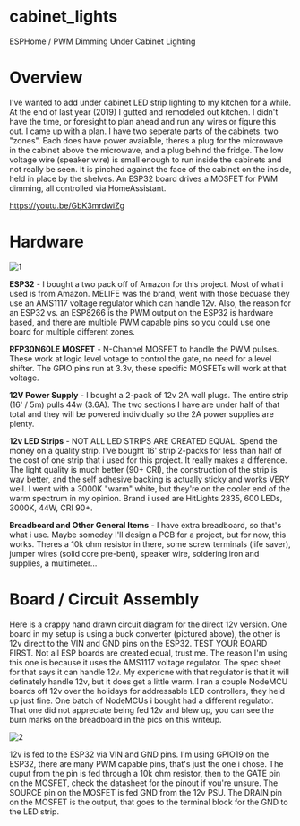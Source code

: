 # cabinet_lights
ESPHome / PWM Dimming Under Cabinet Lighting

# Overview
I've wanted to add under cabinet LED strip lighting to my kitchen for a while.  At the end of last year (2019) I gutted and remodeled out kitchen.  I didn't have the time, or foresight to plan ahead and run any wires or figure this out.  I came up with a plan.  I have two seperate parts of the cabinets, two "zones".  Each does have power avaialble, theres a plug for the microwave in the cabinet above the microwave, and a plug behind the fridge.  The low voltage wire (speaker wire) is small enough to run inside the cabinets and not really be seen.  It is pinched against the face of the cabinet on the inside, held in place by the shelves.  An ESP32 board drives a MOSFET for PWM dimming, all controlled via HomeAssistant.

https://youtu.be/GbK3mrdwiZg

# Hardware

![1](https://i.imgur.com/3zArk9U.png)

**ESP32** - I bought a two pack off of Amazon for this project.  Most of what i used is from Amazon.  MELIFE was the brand, went with those becuase they use an AMS1117 voltage regulator which can handle 12v.  Also, the reason for an ESP32 vs. an ESP8266 is the PWM output on the ESP32 is hardware based, and there are multiple PWM capable pins so you could use one board for multiple different zones.

**RFP30N60LE MOSFET** - N-Channel MOSFET to handle the PWM pulses.  These work at logic level votage to control the gate, no need for a level shifter.  The GPIO pins run at 3.3v, these specific MOSFETs will work at that voltage.

**12V Power Supply** - I bought a 2-pack of 12v 2A wall plugs.  The entire strip (16' / 5m) pulls 44w (3.6A).  The two sections I have are under half of that total and they will be powered individually so the 2A power supplies are plenty.

**12v LED Strips** - NOT ALL LED STRIPS ARE CREATED EQUAL.  Spend the money on a quality strip.  I've bought 16' strip 2-packs for less than half of the cost of one strip that i used for this project.  It really makes a difference.  The light quality is much better (90+ CRI), the construction of the strip is way better, and the self adhesive backing is actually sticky and works VERY well.  I went with a 3000K "warm" white, but they're on the cooler end of the warm spectrum in my opinion.  Brand i used are HitLights 2835, 600 LEDs, 3000K, 44W, CRI 90+.

**Breadboard and Other General Items** - I have extra breadboard, so that's what i use.  Maybe someday I'll design a PCB for a project, but for now, this works.  Theres a 10k ohm resistor in there, some screw terminals (life saver), jumper wires (solid core pre-bent), speaker wire, soldering iron and supplies, a multimeter...

# Board / Circuit Assembly

Here is a crappy hand drawn circuit diagram for the direct 12v version.  One board in my setup is using a buck converter (pictured above), the other is 12v direct to the VIN and GND pins on the ESP32.  TEST YOUR BOARD FIRST.  Not all ESP boards are created equal, trust me.  The reason I'm using this one is because it uses the AMS1117 voltage regulator.  The spec sheet for that says it can handle 12v.  My expericne with that regulator is that it will definately handle 12v, but it does get a little warm.  I ran a couple NodeMCU boards off 12v over the holidays for addressable LED controllers, they held up just fine. One batch of NodeMCUs i bought had a different regulator.  That one did not appreciate being fed 12v and blew up, you can see the burn marks on the breadboard in the pics on this writeup.

![2](https://i.imgur.com/eU5YqFX.png)

12v is fed to the ESP32 via VIN and GND pins.  I'm using GPIO19 on the ESP32, there are many PWM capable pins, that's just the one i chose.  The ouput from the pin is fed through a 10k ohm resistor, then to the GATE pin on the MOSFET, check the datasheet for the pinout if you're unsure.  The SOURCE pin on the MOSFET is fed GND from the 12v PSU.  The DRAIN pin on the MOSFET is the output, that goes to the terminal block for the GND to the LED strip.  

